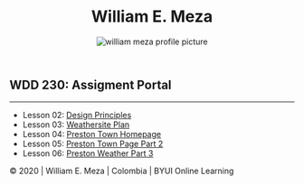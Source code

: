 <!DOCTYPE html>
<html lang="en">

<head>
    <meta charset="UTF-8">
    <meta name="viewport" content="width=device-width, initial-scale=1.0">
    <title>WDD 230 Assignment Portal</title>
    <meta name="description" content="Assignment portal for William Meza in WDD 230: Web Frontend Development at Brigham Young University - Idaho">
    <link rel="shortcut icon" href="images/favicon.ico">
    <link rel="stylesheet" href="css/index.css">
</head>

<body>
    <header class="header">
        <h1>William E. Meza</h1>
        <img class="profile-picture" src="images/profile-picture-william.jpg" alt="william meza profile picture">
    </header>
    <main class="main">
        <h2>WDD 230: Assigment Portal</h2>
        <hr>
        <ul>
            <li>Lesson 02: <a href="lesson2/design-principles.html"> Design Principles</a></li>
            <li>Lesson 03: <a href="lesson3/">Weathersite Plan</a></li>
            <li>Lesson 04: <a href="lesson4/preston-4.html">Preston Town Homepage</a></li>
            <li>Lesson 05: <a href="lesson5/preston-5.html"> Preston Town Page Part 2</a></li>
            <li>Lesson 06: <a href="lesson6/preston-6.html"> Preston Weather Part 3</a></li>
        </ul>
    </main>
    <footer class="footer">
        <p>
            &copy; 2020 | William E. Meza | Colombia | <span>BYUI Online Learning</span>
        </p>
        <p class="last-update" id="lastModified"></p>
    </footer>
    <script src="js/last-modified.js" defer></script>
    <script src="https://ajax.googleapis.com/ajax/libs/webfont/1.6.26/webfont.js"></script>
    <script>
        WebFont.load({
            google: {
                families: ['Roboto']
            }
        });
    </script>
</body>

</html>